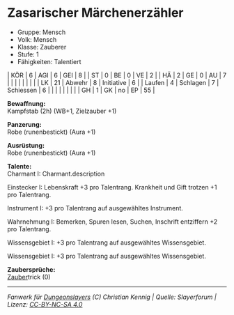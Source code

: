 # Zasarischer Märchenerzähler  
- Gruppe: Mensch  
- Volk: Mensch  
- Klasse: Zauberer  
- Stufe: 1  
- Fähigkeiten: Talentiert  


| KÖR    | 6  | AGI      | 6  | GEI        | 8  |
| ST     | 0  | BE       | 0  | VE         | 2  |
| HÄ     | 2  | GE       | 0  | AU         | 7  |
|        |    |          |    |            |    |
| LK     | 21 | Abwehr   | 8  | Initiative | 6  |
| Laufen | 4  | Schlagen | 7  | Schiessen  | 6  |
|        |    |          |    |            |    |
| GH     | 1  | GK       | no | EP         | 55 |


**Bewaffnung:**  
Kampfstab (2h) (WB+1, Zielzauber +1)

**Panzerung:**  
Robe (runenbestickt) (Aura +1)

**Ausrüstung:**  
Robe (runenbestickt) (Aura +1)

**Talente:**  
Charmant I: Charmant.description

Einstecker I: Lebenskraft +3 pro Talentrang. Krankheit und Gift trotzen +1 pro Talentrang.

Instrument I: +3 pro Talentrang auf ausgewähltes Instrument.

Wahrnehmung I: Bemerken, Spuren lesen, Suchen, Inschrift entziffern +2 pro Talentrang.

Wissensgebiet I: +3 pro Talentrang auf ausgewähltes Wissensgebiet.

Wissensgebiet I: +3 pro Talentrang auf ausgewähltes Wissensgebiet.


**Zaubersprüche:**  
[Zauber](/fanwerk/zauber/zauber.md)trick (0)




___
*Fanwerk für [Dungeonslayers](https://www.dungeonslayers.net/) (C) Christian Kennig | Quelle: Slayerforum | Lizenz: [CC-BY-NC-SA 4.0](https://creativecommons.org/licenses/by-nc-sa/4.0/deed.de)*